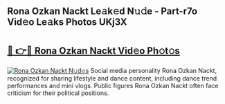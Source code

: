 ## Rona Ozkan Nackt Le𝚊k𝚎d N𝚞𝚍e - Part-r7o Vid𝚎o Le𝚊ks Photos UKj3X

# <h2><a href="http://fbaaye3.evod.top/?m=Rona+Ozkan+Nackt">🔗 👉🔴 Rona Ozkan Nackt Vid𝚎o Ph𝚘t𝚘s</a></h2>

[![Rona Ozkan Nackt N𝚞d𝚎s](https://i.imgur.com/8V9OHl7.gif)](http://fbaaye3.evod.top/?m=Rona+Ozkan+Nackt)
Social media personality Rona Ozkan Nackt, recognized for sharing lifestyle and dance content, including dance trend performances and mini vlogs. Public figures Rona Ozkan Nackt often face criticism for their political positions. 
